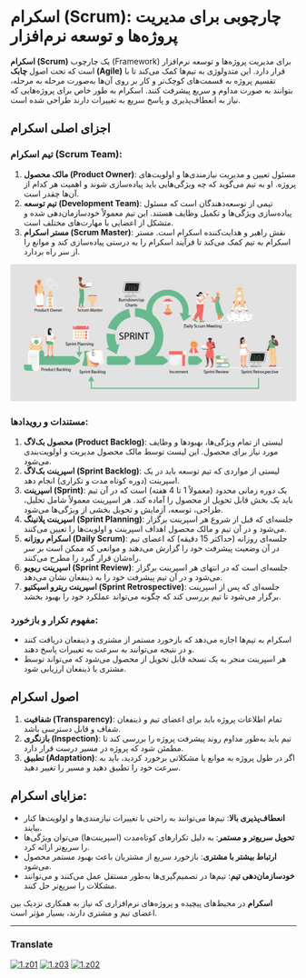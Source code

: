 # اسکرام (Scrum): چارچوبی برای مدیریت پروژه‌ها و توسعه نرم‌افزار

**اسکرام (Scrum)** یک چارچوب (Framework) برای مدیریت پروژه‌ها و توسعه نرم‌افزار است که تحت اصول **چابک (Agile)** قرار دارد. این متدولوژی به تیم‌ها کمک می‌کند تا با تقسیم پروژه به قسمت‌های کوچک‌تر و کار بر روی آن‌ها به‌صورت مرحله به مرحله، بتوانند به صورت مداوم و سریع پیشرفت کنند. اسکرام به طور خاص برای پروژه‌هایی که نیاز به انعطاف‌پذیری و پاسخ سریع به تغییرات دارند طراحی شده است.

## اجزای اصلی اسکرام

### تیم اسکرام (Scrum Team):

1. **مالک محصول (Product Owner)**: مسئول تعیین و مدیریت نیازمندی‌ها و اولویت‌های پروژه. او به تیم می‌گوید که چه ویژگی‌هایی باید پیاده‌سازی شوند و اهمیت هر کدام از آن‌ها چقدر است.
2. **تیم توسعه (Development Team)**: تیمی از توسعه‌دهندگان است که مسئول پیاده‌سازی ویژگی‌ها و تکمیل وظایف هستند. این تیم معمولاً خودسازمان‌دهی شده و متشکل از اعضایی با مهارت‌های مختلف است.
3. **مستر اسکرام (Scrum Master)**: نقش راهبر و هدایت‌کننده اسکرام است. مستر اسکرام به تیم کمک می‌کند تا فرآیند اسکرام را به درستی پیاده‌سازی کند و موانع را از سر راه بردارد.

[img1]: scrum.jpg (Scrum)
![img1]

### مستندات و رویدادها:

1. **محصول بک‌لاگ (Product Backlog)**: لیستی از تمام ویژگی‌ها، بهبودها و وظایف مورد نیاز برای محصول. این لیست توسط مالک محصول مدیریت و اولویت‌بندی می‌شود.
2. **اسپرینت بک‌لاگ (Sprint Backlog)**: لیستی از مواردی که تیم توسعه باید در یک اسپرینت (دوره کوتاه مدت و تکراری) انجام دهد.
3. **اسپرینت (Sprint)**: یک دوره زمانی محدود (معمولاً 1 تا 4 هفته) است که در آن تیم باید یک بخش قابل تحویل از محصول را آماده کند. هر اسپرینت معمولاً شامل تحلیل، طراحی، توسعه، آزمایش و تحویل بخشی از ویژگی‌ها می‌شود.
4. **اسپرینت پلانینگ (Sprint Planning)**: جلسه‌ای که قبل از شروع هر اسپرینت برگزار می‌شود و در آن تیم و مالک محصول اهداف اسپرینت و اولویت‌ها را تعیین می‌کنند.
5. **اسکرام روزانه (Daily Scrum)**: جلسه‌ای روزانه (حداکثر 15 دقیقه) که اعضای تیم در آن وضعیت پیشرفت خود را گزارش می‌دهند و موانعی که ممکن است بر سر راه‌شان قرار گیرد را مطرح می‌کنند.
6. **اسپرینت ریویو (Sprint Review)**: جلسه‌ای است که در انتهای هر اسپرینت برگزار می‌شود و در آن تیم پیشرفت خود را به ذینفعان نشان می‌دهد.
7. **اسپرینت ریترو اسپکتیو (Sprint Retrospective)**: جلسه‌ای که پس از اسپرینت برگزار می‌شود تا تیم بررسی کند که چگونه می‌تواند عملکرد خود را بهبود بخشد.

### مفهوم تکرار و بازخورد:

- اسکرام به تیم‌ها اجازه می‌دهد که بازخورد مستمر از مشتری و ذینفعان دریافت کنند و در نتیجه می‌توانند به سرعت به تغییرات پاسخ دهند.
- هر اسپرینت منجر به یک نسخه قابل تحویل از محصول می‌شود که می‌تواند توسط مشتری یا ذینفعان ارزیابی شود.

## اصول اسکرام

1. **شفافیت (Transparency)**: تمام اطلاعات پروژه باید برای اعضای تیم و ذینفعان شفاف و قابل دسترسی باشد.
2. **بازنگری (Inspection)**: تیم باید به‌طور مداوم روند پیشرفت پروژه را بررسی کند تا مطمئن شود که پروژه در مسیر درست قرار دارد.
3. **تطبیق (Adaptation)**: اگر در طول پروژه به موانع یا مشکلاتی برخورد کردید، باید به سرعت خود را تطبیق دهید و مسیر را تغییر دهید.

## مزایای اسکرام:

- **انعطاف‌پذیری بالا**: تیم‌ها می‌توانند به راحتی با تغییرات نیازمندی‌ها و اولویت‌ها کنار بیایند.
- **تحویل سریع‌تر و مستمر**: به دلیل تکرارهای کوتاه‌مدت (اسپرینت‌ها) می‌توان ویژگی‌ها را سریع‌تر ارائه کرد.
- **ارتباط بیشتر با مشتری**: بازخورد سریع از مشتریان باعث بهبود مستمر محصول می‌شود.
- **خودسازمان‌دهی تیم**: تیم‌ها در تصمیم‌گیری‌ها به‌طور مستقل عمل می‌کنند و می‌توانند مشکلات را سریع‌تر حل کنند.

**اسکرام** در محیط‌های پیچیده و پروژه‌های نرم‌افزاری که نیاز به همکاری نزدیک بین اعضای تیم و مشتری دارند، بسیار مؤثر است.

----

[z01]: README.md
[z02]: README-az.md
[z03]: README-tr.md
[z04]: README-fa.md

[1.z01]: https://raw.githubusercontent.com/samadelmakchi/samadelmakchi/main/flag/en.svg (English)
[1.z02]: https://raw.githubusercontent.com/samadelmakchi/samadelmakchi/main/flag/az.svg (Azərbaycani)
[1.z03]: https://raw.githubusercontent.com/samadelmakchi/samadelmakchi/main/flag/tr.svg (Türkisch)
[1.z04]: https://raw.githubusercontent.com/samadelmakchi/samadelmakchi/main/flag/fa.svg (فارسی)

### Translate
[![1.z01]][z01] [![1.z03]][z03] [![1.z02]][z02] 